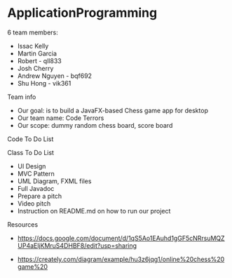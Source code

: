 # ApplicationProgramming
6 team members:
* Issac Kelly
* Martin Garcia
* Robert - qll833 
* Josh Cherry 
* Andrew Nguyen - bqf692
* Shu Hong - vik361 

Team info
* Our goal: is to build a JavaFX-based Chess game app for desktop
* Our team name: Code Terrors
* Our scope: dummy random chess board, score board

Code To Do List

Class To Do List
* UI Design 
* MVC Pattern
* UML Diagram, FXML files
* Full Javadoc
* Prepare a pitch
* Video pitch
* Instruction on README.md on how to run our project

Resources 
* https://docs.google.com/document/d/1qS5Ao1EAuhd1gGF5cNRrsuMQZUP4aEljKMruS4DHBF8/edit?usp=sharing

* https://creately.com/diagram/example/hu3z6jqg1/online%20chess%20game%20
